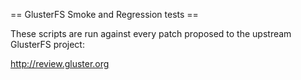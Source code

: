 == GlusterFS Smoke and Regression tests ==

These scripts are run against every patch proposed to the upstream
GlusterFS project:

  http://review.gluster.org

